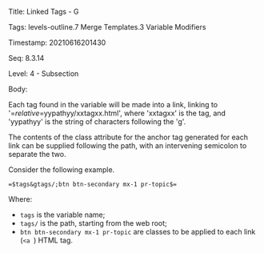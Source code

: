 Title:  Linked Tags - G

Tags:   levels-outline.7 Merge Templates.3 Variable Modifiers

Timestamp: 20210616201430

Seq:    8.3.14

Level:  4 - Subsection

Body: 

Each tag found in the variable will be made into a link, linking to '=$relative$=yypathyy/xxtagxx.html', where 'xxtagxx' is the tag, and 'yypathyy' is the string of characters following the 'g'.

The contents of the class attribute for the anchor tag generated for each link can be supplied following the path, with an intervening semicolon to separate the two. 

Consider the following example. 

	=$tags&gtags/;btn btn-secondary mx-1 pr-topic$=

Where:

+ `tags` is the variable name;
+ `tags/` is the path, starting from the web root;
+ `btn btn-secondary mx-1 pr-topic` are classes to be applied to each link (`<a `) HTML tag.
